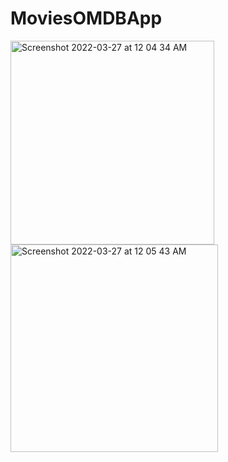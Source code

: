 # MoviesOMDBApp

<img width="326" alt="Screenshot 2022-03-27 at 12 04 34 AM" src="https://user-images.githubusercontent.com/10250978/160248131-7cc7dd13-ba7a-4fbe-8315-8148f618f511.png">

<img width="332" alt="Screenshot 2022-03-27 at 12 05 43 AM" src="https://user-images.githubusercontent.com/10250978/160248481-cb660401-367d-400a-a3ad-c51544bad198.png">
